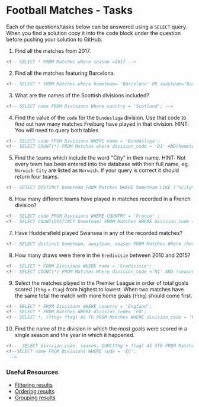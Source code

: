 # Football Matches - Tasks

Each of the questions/tasks below can be answered using a `SELECT` query. When you find a solution copy it into the code block under the question before pushing your solution to GitHub.

1) Find all the matches from 2017.

```sql
<!-- SELECT * FROM Matches where season =2017 -->


```

2) Find all the matches featuring Barcelona.

```sql
<!-- SELECT * FROM Matches where hometeam= 'Barcelona' OR awayteam='Barcelona'; -->


```

3) What are the names of the Scottish divisions included?

```sql
<!-- SELECT name FROM Divisions Where country = 'Scotland'; -->


```

4) Find the value of the `code` for the `Bundesliga` division. Use that code to find out how many matches Freiburg have played in that division. HINT: You will need to query both tables

```sql
<!-- SELECT code FROM Divisions WHERE name = 'Bundesliga';
<!-- SELECT COUNT(*) FROM Matches where division_code = 'D1' AND(hometeam='Freiburg' OR awayteam ='Freiburg');-->


```

5)  Find the teams which include the word "City" in their name. HINT: Not every team has been entered into the database with their full name, eg. `Norwich City` are listed as `Norwich`. If your query is correct it should return four teams.

```sql
<!-- SElECT DISTINCT hometeam FROM Matches WHERE hometeam LIKE ('%City%'); -->


```

6) How many different teams have played in matches recorded in a French division?

```sql
<!-- SELECT code FROM Divisions WHERE COUNTRY = 'France' ; 
<!-- SELECT COUNT(DISTINCT hometeam) FROM Matches WHERE division_code = 'F1' OR division_code= 'F2' -->


```

7) Have Huddersfield played Swansea in any of the recorded matches?

```sql
<!-- SELECT distinct hometeam, awayteam, season FROM Matches Where (hometeam = 'Huddersfield' And awayteam = 'Swansea') OR (hometeam= 'Swansea' And awayteam = 'Huddersfield'); -->


```

8) How many draws were there in the `Eredivisie` between 2010 and 2015?

```sql
<!-- SELECT * FROM Divisions WHERE name = 'Eredivisie'; 
<!-- SELECT COUNT(*) FROM Matches Where division_code ='N1' AND (season BETWEEN 2010 AND 2015 ) AND ftr ='D'; -->


```

9) Select the matches played in the Premier League in order of total goals scored (`fthg` + `ftag`) from highest to lowest. When two matches have the same total the match with more home goals (`fthg`) should come first. 

```sql
<!-- SELECT * FROM Divisions WHERE country = 'England';
<!-- SELECT * FROM Matches WHERE division_code= 'E0';
<!-- SELECT *, (fthg+ ftag) AS TG FROM Matches WHERE division_code = 'E0'  ORDER BY TG DESC, fthg DESC;   -->


```

10) Find the name of the division in which the most goals were scored in a single season and the year in which it happened.

```sql
<!--  SELECT division_code, season, SUM(fthg + ftag) AS STG FROM Matches GROUP BY division_code , season ORDER BY STG DESC LIMIT 1;
<!--SELECT name FROM Divisions WHERE code = 'EC';
 -->


```

### Useful Resources

- [Filtering results](https://www.w3schools.com/sql/sql_where.asp)
- [Ordering results](https://www.w3schools.com/sql/sql_orderby.asp)
- [Grouping results](https://www.w3schools.com/sql/sql_groupby.asp)